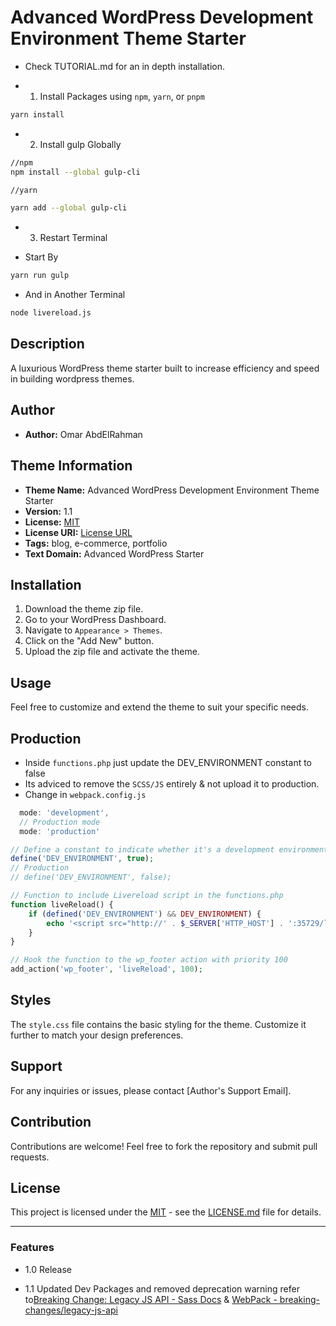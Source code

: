 # Advanced WordPress Development Environment Theme Starter

- Check TUTORIAL.md for an in depth installation.

- 1. Install Packages using `npm`, `yarn`, or `pnpm`

```bash
yarn install
```

- 2. Install gulp Globally

```bash
//npm
npm install --global gulp-cli

//yarn 

yarn add --global gulp-cli
```

- 3. Restart Terminal

- Start By

```bash
yarn run gulp 
```

- And in Another Terminal

```bash
node livereload.js
```

## Description

A luxurious WordPress theme starter built to  increase efficiency and speed in building wordpress themes.

## Author

- **Author:** Omar AbdElRahman

## Theme Information

- **Theme Name:** Advanced WordPress Development Environment Theme Starter
- **Version:** 1.1
- **License:** [MIT](https://opensource.org/license/mit/)
- **License URI:** [License URL](https://opensource.org/license/mit/)
- **Tags:** blog, e-commerce, portfolio
- **Text Domain:** Advanced WordPress Starter

## Installation

1. Download the theme zip file.
2. Go to your WordPress Dashboard.
3. Navigate to `Appearance > Themes`.
4. Click on the "Add New" button.
5. Upload the zip file and activate the theme.

## Usage

Feel free to customize and extend the theme to suit your specific needs.

## Production

- Inside `functions.php` just update the DEV_ENVIRONMENT constant to false
- Its adviced to remove the `SCSS/JS` entirely & not upload it to production.
- Change in `webpack.config.js`

```js
  mode: 'development',
  // Production mode
  mode: 'production'

```

```php
// Define a constant to indicate whether it's a development environment
define('DEV_ENVIRONMENT', true);
// Production 
// define('DEV_ENVIRONMENT', false);

// Function to include Livereload script in the functions.php
function liveReload() {
    if (defined('DEV_ENVIRONMENT') && DEV_ENVIRONMENT) {
        echo '<script src="http://' . $_SERVER['HTTP_HOST'] . ':35729/livereload.js?snipver=1"></script>';
    }
}

// Hook the function to the wp_footer action with priority 100
add_action('wp_footer', 'liveReload', 100);
```

## Styles

The `style.css` file contains the basic styling for the theme. Customize it further to match your design preferences.

## Support

For any inquiries or issues, please contact [Author's Support Email].

## Contribution

Contributions are welcome! Feel free to fork the repository and submit pull requests.

## License

This project is licensed under the [MIT](https://opensource.org/license/mit/) - see the [LICENSE.md](LICENSE.md) file for details.

---

### Features

- 1.0 Release

- 1.1 Updated Dev Packages and removed deprecation warning refer to[Breaking Change: Legacy JS API - Sass Docs](https://sass-lang.com/documentation/breaking-changes/legacy-js-api/) &  [WebPack - breaking-changes/legacy-js-api](https://webpack.js.org/loaders/sass-loader/#api)
